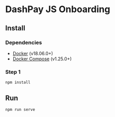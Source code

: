 # DashPay JS Onboarding

## Install

### Dependencies

* [Docker](https://docs.docker.com/engine/installation/) (v18.06.0+)
* [Docker Compose](https://docs.docker.com/compose/install/) (v1.25.0+)

### Step 1
```console
npm install
```

## Run
```console
npm run serve
```
